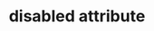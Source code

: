 ---
{
  "title": "disabled attribute",
  "description": "The HTML `disabled` attribute lets authors disable form controls. Note, adding the disabled attribute to form controls will generally cause them to not be focusable.",
  "category": "html",
  "keywords": [
    "disabled attribute"
  ],
  "last_test_date": "2018-11-08",
  "test_results_url": "https://a11ysupport.io/tech/html/disabled_attribute",
  "stats": {
    "jaws": {
      "ie": {
        "11": "y",
        "11.134": "y"
      },
      "firefox": {
        "63": "y",
        "73": "y"
      },
      "chrome": {
        "77": "y",
        "80": "y"
      }
    },
    "narrator": {
      "edge": {
        "44": "y",
        "44.17763": "y"
      }
    },
    "nvda": {
      "firefox": {
        "73": "y",
        "63.0.1": "y"
      },
      "chrome": {
        "77": "y",
        "80": "y"
      }
    },
    "orca": {
      "firefox": {
        "69": "y",
        "73": "y"
      }
    },
    "vo_ios": {
      "ios_saf": {
        "12.1": "y",
        "13.3.1": "y"
      }
    },
    "vo_macos": {
      "safari": {
        "12.0.1": "y",
        "13.0.5": "y"
      }
    },
    "talkback": {
      "and_chr": {
        "78": "a",
        "80": "a"
      }
    },
    "dragon_win": {
      "chrome": {
        "75": "y"
      }
    },
    "va_and": {
      "and_chr": {
        "77": "y"
      }
    },
    "vc_ios": {
      "ios_saf": {
        "13.0": "y"
      }
    },
    "vc_macos": {
      "safari": {
        "13.0.2": "y"
      }
    },
    "wsr": {
      "edge": {
        "44": null
      },
      "chrome": {
        "77": "y"
      }
    }
  },
  "links": {
    "WHATWG HTML spec for the disabled attribute": "https://html.spec.whatwg.org/multipage/form-control-infrastructure.html#enabling-and-disabling-form-controls:-the-disabled-attribute",
    "WHATWG HTML spec for how the disabled attribute affects focus": "https://html.spec.whatwg.org/#focusable-area",
    "HTML AAM for the disabled attribute": "https://w3c.github.io/html-aam/#att-disabled"
  }
}
---